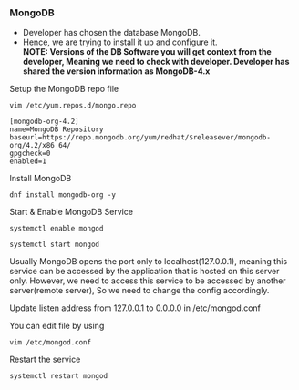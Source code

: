 ### MongoDB
* Developer has chosen the database MongoDB. 
* Hence, we are trying to install it up and configure it. </br>
**NOTE: Versions of the DB Software you will get context from the developer, Meaning we need to check with developer. Developer has shared the version information as MongoDB-4.x**

Setup the MongoDB repo file
```
vim /etc/yum.repos.d/mongo.repo
```
```
[mongodb-org-4.2]
name=MongoDB Repository
baseurl=https://repo.mongodb.org/yum/redhat/$releasever/mongodb-org/4.2/x86_64/
gpgcheck=0
enabled=1
```

Install MongoDB
```
dnf install mongodb-org -y 
```

Start & Enable MongoDB Service

```
systemctl enable mongod
```
```
systemctl start mongod
```

Usually MongoDB opens the port only to localhost(127.0.0.1), meaning this service can be accessed by the application that is hosted on this server only. However, we need to access this service to be accessed by another server(remote server), So we need to change the config accordingly.

Update listen address from 127.0.0.1 to 0.0.0.0 in /etc/mongod.conf

You can edit file by using 
```
vim /etc/mongod.conf
```

Restart the service
```
systemctl restart mongod
```